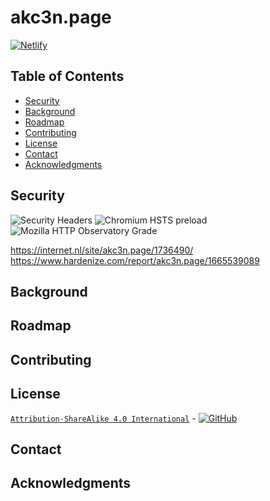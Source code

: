 # akc3n.page

[![Netlify](https://img.shields.io/netlify/63449910-c901-4877-970c-ae0439437e83?style=flat-square)](https://app.netlify.com/sites/akc3n-page/deploys)

## Table of Contents

- [Security](#security)
- [Background](#background)
- [Roadmap](#roadmap)
- [Contributing](#contributing)
- [License](#license)
- [Contact](#contact)
- [Acknowledgments](#acknowledgments)

## Security
![Security Headers](https://img.shields.io/security-headers?style=flat-square&url=https%3A%2F%2Fakc3n.page) ![Chromium HSTS preload](https://img.shields.io/hsts/preload/akc3n.page?style=flat-square) ![Mozilla HTTP Observatory Grade](https://img.shields.io/mozilla-observatory/grade-score/akc3n.page?publish&style=flat-square)  

https://internet.nl/site/akc3n.page/1736490/   
https://www.hardenize.com/report/akc3n.page/1665539089

## Background

## Roadmap

## Contributing

## License

[`Attribution-ShareAlike 4.0 International`](LICENSE) - [![GitHub](https://img.shields.io/github/license/akc3n/akc3n.page?style=flat-square)](https://creativecommons.org/licenses/by-sa/4.0/)

## Contact

## Acknowledgments 
